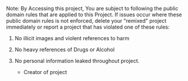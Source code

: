 Note: By Accessing this project, You are subject to following the public domain rules that are applied to this Project. If issues occur where these public domain rules is not enforced, delete your "remixed" project immediately or report a project that has violated one of these rules:
1. No illicit images and violent references to harm
2. No heavy references of Drugs or Alcohol
3. No personal information leaked throughout project.

   - Creator of project
